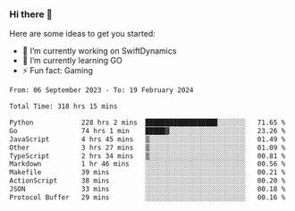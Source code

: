 ### Hi there 👋

Here are some ideas to get you started:

- 🔭 I’m currently working on SwiftDynamics
- 🌱 I’m currently learning GO
-  ⚡ Fun fact: Gaming
  
  <!--
- 👯 I’m looking to collaborate on ...
- 🤔 I’m looking for help with ...
- 💬 Ask me about ...
- 📫 How to reach me: ...
- 😄 Pronouns: ...
-->

<!--START_SECTION:waka-->

```txt
From: 06 September 2023 - To: 19 February 2024

Total Time: 318 hrs 15 mins

Python            228 hrs 2 mins  ██████████████████░░░░░░░   71.65 %
Go                74 hrs 1 min    █████▓░░░░░░░░░░░░░░░░░░░   23.26 %
JavaScript        4 hrs 45 mins   ▒░░░░░░░░░░░░░░░░░░░░░░░░   01.49 %
Other             3 hrs 27 mins   ▒░░░░░░░░░░░░░░░░░░░░░░░░   01.09 %
TypeScript        2 hrs 34 mins   ▒░░░░░░░░░░░░░░░░░░░░░░░░   00.81 %
Markdown          1 hr 46 mins    ░░░░░░░░░░░░░░░░░░░░░░░░░   00.56 %
Makefile          39 mins         ░░░░░░░░░░░░░░░░░░░░░░░░░   00.21 %
ActionScript      38 mins         ░░░░░░░░░░░░░░░░░░░░░░░░░   00.20 %
JSON              33 mins         ░░░░░░░░░░░░░░░░░░░░░░░░░   00.18 %
Protocol Buffer   29 mins         ░░░░░░░░░░░░░░░░░░░░░░░░░   00.16 %
```

<!--END_SECTION:waka-->
